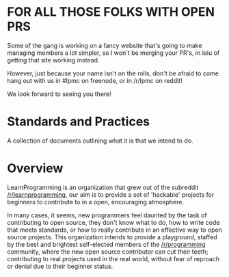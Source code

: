 FOR ALL THOSE FOLKS WITH OPEN PRS
=================================

Some of the gang is working on a fancy website that's going to make managing members a lot simpler, so I won't be merging your PR's, in leiu of getting that site working instead.

However, just because your name isn't on the rolls, don't be afraid to come hang out with us in #lpmc on freenode, or in /r/lpmc on reddit!

We look forward to seeing you there!

Standards and Practices
=======================

A collection of documents outlining what it is that we intend to do.


Overview
========

LearnProgramming is an organization that grew out of the subreddit
[/r/learnprogramming](http://learnprogramming.reddit.com/), our aim is to provide
a set of 'hackable' projects for beginners to contribute to in a open, encouraging 
atmosphere. 

In many cases, it seems, new programmers feel daunted by the task of 
contributing to open source, they don't know what to do, how to write code that meets
standards, or how to really contribute in an effective way to open source projects. This
organization intends to provide a playground, staffed by the best and brightest self-elected
members of the [/r/programming](http://programming.reddit.com/) community, where the new open source contributor can
cut their teeth; contributing to real projects used in the real world, without fear of
reproach or denial due to their beginner status.
